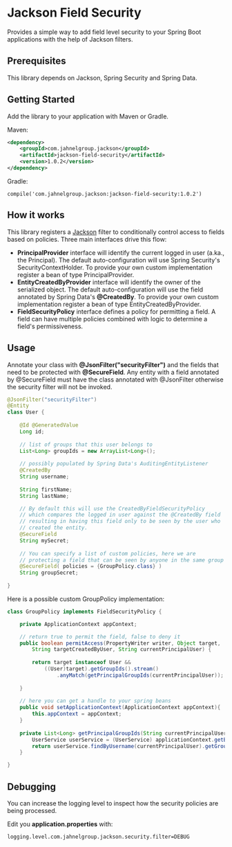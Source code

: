 # Jackson Field Security

Provides a simple way to add field level security to your Spring Boot applications with the help of Jackson filters.

## Prerequisites

This library depends on Jackson, Spring Security and Spring Data.

## Getting Started

Add the library to your application with Maven or Gradle.

Maven:
```xml
<dependency>
    <groupId>com.jahnelgroup.jackson</groupId>
    <artifactId>jackson-field-security</artifactId>
    <version>1.0.2</version>
</dependency>
```

Gradle:

```
compile('com.jahnelgroup.jackson:jackson-field-security:1.0.2')
```

## How it works

This library registers a [Jackson](https://github.com/FasterXML/jackson) filter to conditionally control access to fields based on policies. Three main interfaces drive this flow:

* **PrincipalProvider** interface will identify the current logged in user (a.ka., the Principal). The default auto-configuration will use Spring Security's SecurityContextHolder. To provide your own custom implementation register a bean of type PrincipalProvider. 
* **EntityCreatedByProvider** interface will identify the owner of the serialized object. The default auto-configuration will use the field annotated by Spring Data's **@CreatedBy**. To provide your own custom implementation register a bean of type EntityCreatedByProvider.
* **FieldSecurityPolicy** interface defines a policy for permitting a field. A field can have multiple policies combined with logic to determine a field's permissiveness. 

## Usage

Annotate your class with **@JsonFilter("securityFilter")** and the fields that need to be protected with **@SecureField**. Any entity with a field annotated by @SecureField must have the class annotated with @JsonFilter otherwise the security filter will not be invoked.

```java
@JsonFilter("securityFilter")
@Entity
class User {
    
    @Id @GeneratedValue
    Long id;
    
    // list of groups that this user belongs to 
    List<Long> groupIds = new ArrayList<Long>();
    
    // possibly populated by Spring Data's AuditingEntityListener
    @CreatedBy
    String username;
    
    String firstName;
    String lastName;

    // By default this will use the CreatedByFieldSecurityPolicy
    // which compares the logged in user against the @CreatedBy field
    // resulting in having this field only to be seen by the user who 
    // created the entity. 
    @SecureField        
    String mySecret;
    
    // You can specify a list of custom policies, here we are 
    // protecting a field that can be seen by anyone in the same group
    @SecureField( policies = {GroupPolicy.class} )     
    String groupSecret;    
    
}
```

Here is a possible custom GroupPolicy implementation:

```java
class GroupPolicy implements FieldSecurityPolicy {

    private ApplicationContext appContext;

    // return true to permit the field, false to deny it
    public boolean permitAccess(PropertyWriter writer, Object target, 
        String targetCreatedByUser, String currentPrincipalUser) {
        
        return target instanceof User && 
            ((User)target).getGroupIds().stream()
                .anyMatch(getPrincipalGroupIds(currentPrincipalUser));
       
    }
         
    // here you can get a handle to your spring beans
    public void setApplicationContext(ApplicationContext appContext){
        this.appContext = appContext;   
    }
    
    private List<Long> getPrincipalGroupIds(String currentPrincipalUser){
        UserService userService = (UserService) applicationContext.getBean("userService");
        return userService.findByUsername(currentPrincipalUser).getGroupIds();
    }

}
```
 
## Debugging

You can increase the logging level to inspect how the security policies are being processed.

Edit you **application.properties** with:
```
logging.level.com.jahnelgroup.jackson.security.filter=DEBUG
```